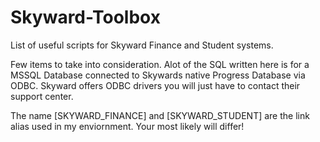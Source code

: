 # Skyward-Toolbox
List of useful scripts for Skyward Finance and Student systems.

Few items to take into consideration.  Alot of the SQL written here is for a
MSSQL Database connected to Skywards native Progress Database via ODBC. Skyward
offers ODBC drivers you will just have to contact their support center.

The name [SKYWARD_FINANCE] and [SKYWARD_STUDENT] are the link alias used in my
enviornment.  Your most likely will differ!
